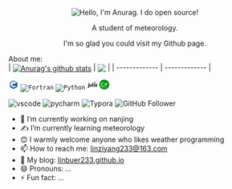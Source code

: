 <p align="center"><img width="30%" alt="Hello, I'm Anurag. I do open source!" src="https://gitee.com/linziyang233/imgs/raw/master/img/gitreadme.png" /></p>
<p align="center">A student of meteorology.</p>
<p align="center">I'm so glad you could visit my Github page.</p>


About me: <br>
| <a href="https://github.com/anuraghazra/github-readme-stats"><img align="center" src="https://github-readme-stats.vercel.app/api?username=linbuer233" alt="Anurag's github stats" /></a> | <a href="https://github.com/anuraghazra/github-readme-stats"><img align="center" src="https://github-readme-stats.vercel.app/api/top-langs/?username=linbuer233&layout=compact&hide_border=true&langs_count=10" /></a> |
| ------------- | ------------- |

<code><img height="20" alt="C" src="https://raw.githubusercontent.com/github/explore/f3e22f0dca2be955676bc70d6214b95b13354ee8/topics/c/c.png"></code>
<code><img height="20" alt="Fortran" src="https://picx.zhimg.com/bd4537a5c.jpg?source=57bbeac9"></code>
<code><img height="20" alt="Python" src="https://avatars.githubusercontent.com/u/1525981?s=200&v=4"></code>
<code><img height="20" alt="Julia" src="https://raw.githubusercontent.com/github/explore/49e13f12be05e7e3f3616bb7a5030d70b259f320/topics/julia/julia.png"></code>
<code><img height="20" alt="C#" src="https://raw.githubusercontent.com/github/explore/80688e429a7d4ef2fca1e82350fe8e3517d3494d/topics/csharp/csharp.png"></code>  

![vscode](https://img.shields.io/badge/%E7%BC%96%E7%A8%8B%E5%B7%A5%E5%85%B7-VS%20code-blue)
![pycharm](https://img.shields.io/badge/%E7%BC%96%E7%A8%8B%E5%B7%A5%E5%85%B7-Pycharm-green)
![Typora](https://img.shields.io/badge/%E5%86%99%E4%BD%9C%E5%B7%A5%E5%85%B7-Typora-lightgrey)
![GitHub Follower](https://img.shields.io/badge/dynamic/json?color=black&label=GitHub%20Followers&query=%24.data.totalSubs&url=https%3A%2F%2Fapi.spencerwoo.com%2Fsubstats%2F%3Fsource%3Dgithub%26queryKey%3Dlinbuer233)

- 🏫 I’m currently working on nanjing
- ✍️ I’m currently learning meteorology
- 😊 I warmly welcome anyone who likes weather programming 
- 📫 How to reach me: linziyang233@163.com
- 📰 My blog: [linbuer233.github.io](https://linbuer233.github.io)
- 😄 Pronouns: ...
- ⚡ Fun fact: ...
<br>





<!--
**linbuer233/linbuer233** is a ✨ _special_ ✨ repository because its `README.md` (this file) appears on your GitHub profile.

Here are some ideas to get you started:

- 🔭 I’m currently working on ...
- 🌱 I’m currently learning ...
- 👯 I’m looking to collaborate on ...
- 🤔 I’m looking for help with ...
- 💬 Ask me about ...
- 📫 How to reach me: ...
- 😄 Pronouns: ...
- ⚡ Fun fact: ...
-->
